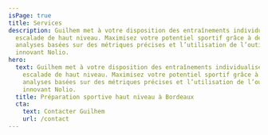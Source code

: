 ```yaml
---
isPage: true
title: Services
description: Guilhem met à votre disposition des entraînements individualisés en
  escalade de haut niveau. Maximisez votre potentiel sportif grâce à des
  analyses basées sur des métriques précises et l’utilisation de l’outil
  innovant Nolio.
hero:
  text: Guilhem met à votre disposition des entraînements individualisés en
    escalade de haut niveau. Maximisez votre potentiel sportif grâce à des
    analyses basées sur des métriques précises et l’utilisation de l’outil
    innovant Nolio.
  title: Préparation sportive haut niveau à Bordeaux
  cta:
    text: Contacter Guilhem
    url: /contact
---
```

